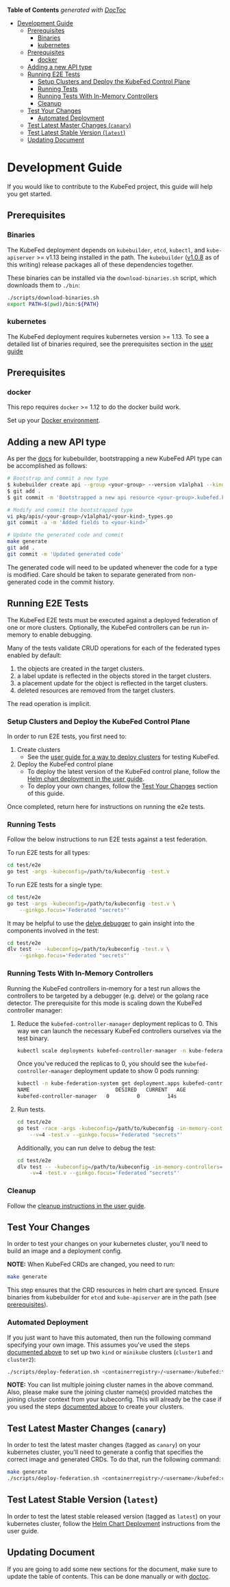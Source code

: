 <!-- START doctoc generated TOC please keep comment here to allow auto update -->
<!-- DON'T EDIT THIS SECTION, INSTEAD RE-RUN doctoc TO UPDATE -->
**Table of Contents**  *generated with [DocToc](https://github.com/thlorenz/doctoc)*

- [Development Guide](#development-guide)
  - [Prerequisites](#prerequisites)
    - [Binaries](#binaries)
    - [kubernetes](#kubernetes)
  - [Prerequisites](#prerequisites-1)
    - [docker](#docker)
  - [Adding a new API type](#adding-a-new-api-type)
  - [Running E2E Tests](#running-e2e-tests)
    - [Setup Clusters and Deploy the KubeFed Control Plane](#setup-clusters-and-deploy-the-kubefed-control-plane)
    - [Running Tests](#running-tests)
    - [Running Tests With In-Memory Controllers](#running-tests-with-in-memory-controllers)
    - [Cleanup](#cleanup)
  - [Test Your Changes](#test-your-changes)
    - [Automated Deployment](#automated-deployment)
  - [Test Latest Master Changes (`canary`)](#test-latest-master-changes-canary)
  - [Test Latest Stable Version (`latest`)](#test-latest-stable-version-latest)
  - [Updating Document](#updating-document)

<!-- END doctoc generated TOC please keep comment here to allow auto update -->

# Development Guide

If you would like to contribute to the KubeFed project, this guide will
help you get started.

## Prerequisites

### Binaries

The KubeFed deployment depends on `kubebuilder`, `etcd`, `kubectl`, and
`kube-apiserver` >= v1.13 being installed in the path. The `kubebuilder`
([v1.0.8](https://github.com/kubernetes-sigs/kubebuilder/releases/tag/v1.0.8)
as of this writing) release packages all of these dependencies together.

These binaries can be installed via the `download-binaries.sh` script, which
downloads them to `./bin`:

```bash
./scripts/download-binaries.sh
export PATH=$(pwd)/bin:${PATH}
```

### kubernetes

The KubeFed deployment requires kubernetes version >= 1.13. To see a detailed list of binaries required, see the prerequisites section in the [user guide](./userguide.md#prerequisites)

## Prerequisites

### docker

This repo requires `docker` >= 1.12 to do the docker build work.

Set up your [Docker environment](https://docs.docker.com/install/).

## Adding a new API type

As per the
[docs](http://book.kubebuilder.io/quick_start.html)
for kubebuilder, bootstrapping a new KubeFed API type can be
accomplished as follows:

```bash
# Bootstrap and commit a new type
$ kubebuilder create api --group <your-group> --version v1alpha1 --kind <your-kind>
$ git add .
$ git commit -m 'Bootstrapped a new api resource <your-group>.kubefed.k8s.io./v1alpha1/<your-kind>'

# Modify and commit the bootstrapped type
vi pkg/apis/<your-group>/v1alpha1/<your-kind>_types.go
git commit -a -m 'Added fields to <your-kind>'

# Update the generated code and commit
make generate
git add .
git commit -m 'Updated generated code'
```

The generated code will need to be updated whenever the code for a
type is modified. Care should be taken to separate generated from
non-generated code in the commit history.

## Running E2E Tests

The KubeFed E2E tests must be executed against a deployed
federation of one or more clusters.  Optionally, the KubeFed
controllers can be run in-memory to enable debugging.

Many of the tests validate CRUD operations for each of the federated
types enabled by default:

1. the objects are created in the target clusters.
1. a label update is reflected in the objects stored in the target
   clusters.
1. a placement update for the object is reflected in the target clusters.
1. deleted resources are removed from the target clusters.

The read operation is implicit.

### Setup Clusters and Deploy the KubeFed Control Plane

In order to run E2E tests, you first need to:

1. Create clusters
   - See the [user guide for a way to deploy clusters](userguide.md#create-clusters)
     for testing KubeFed.
1. Deploy the KubeFed control plane
   - To deploy the latest version of the KubeFed control plane, follow
     the [Helm chart deployment in the user guide](../charts/kubefed/README.md#installing-the-chart).
   - To deploy your own changes, follow the [Test Your Changes](#test-your-changes)
     section of this guide.

Once completed, return here for instructions on running the e2e tests.

### Running Tests

Follow the below instructions to run E2E tests against a test federation.

To run E2E tests for all types:

```bash
cd test/e2e
go test -args -kubeconfig=/path/to/kubeconfig -test.v
```

To run E2E tests for a single type:

```bash
cd test/e2e
go test -args -kubeconfig=/path/to/kubeconfig -test.v \
    --ginkgo.focus='Federated "secrets"'
```

It may be helpful to use the [delve
debugger](https://github.com/derekparker/delve) to gain insight into
the components involved in the test:

```bash
cd test/e2e
dlv test -- -kubeconfig=/path/to/kubeconfig -test.v \
    --ginkgo.focus='Federated "secrets"'
```

### Running Tests With In-Memory Controllers

Running the KubeFed controllers in-memory for a test run allows the
controllers to be targeted by a debugger (e.g. delve) or the golang
race detector.  The prerequisite for this mode is scaling down the
KubeFed controller manager:

1. Reduce the `kubefed-controller-manager` deployment replicas to 0. This way
   we can launch the necessary KubeFed controllers ourselves via the test
   binary.

   ```bash
   kubectl scale deployments kubefed-controller-manager -n kube-federation-system --replicas=0
   ```

   Once you've reduced the replicas to 0, you should see the
   `kubefed-controller-manager` deployment update to show 0 pods running:

   ```bash
   kubectl -n kube-federation-system get deployment.apps kubefed-controller-manager
   NAME                            DESIRED   CURRENT   AGE
   kubefed-controller-manager   0         0         14s
   ```

1. Run tests.

   ```bash
   cd test/e2e
   go test -race -args -kubeconfig=/path/to/kubeconfig -in-memory-controllers=true \
       --v=4 -test.v --ginkgo.focus='Federated "secrets"'
   ```

   Additionally, you can run delve to debug the test:

   ```bash
   cd test/e2e
   dlv test -- -kubeconfig=/path/to/kubeconfig -in-memory-controllers=true \
       -v=4 -test.v --ginkgo.focus='Federated "secrets"'
   ```

### Cleanup

Follow the [cleanup instructions in the user guide](../charts/kubefed/README.md#uninstalling-the-chart).

## Test Your Changes

In order to test your changes on your kubernetes cluster, you'll need
to build an image and a deployment config.

**NOTE:** When KubeFed CRDs are changed, you need to run:
```bash
make generate
```
This step ensures that the CRD resources in helm chart are synced.
Ensure binaries from kubebuilder for `etcd` and `kube-apiserver` are in the path (see [prerequisites](#prerequisites)).

### Automated Deployment

If you just want to have this automated, then run the following command
specifying your own image. This assumes you've used the steps [documented
above](#setup-clusters-and-deploy-the-kubefed-control-plane) to
set up two `kind` or `minikube` clusters (`cluster1` and `cluster2`):

```bash
./scripts/deploy-federation.sh <containerregistry>/<username>/kubefed:test cluster2
```

**NOTE:** You can list multiple joining cluster names in the above command.
Also, please make sure the joining cluster name(s) provided matches the joining
cluster context from your kubeconfig. This will already be the case if you used
the steps [documented
above](#setup-clusters-and-deploy-the-kubefed-control-plane)
to create your clusters.

## Test Latest Master Changes (`canary`)

In order to test the latest master changes (tagged as `canary`) on your
kubernetes cluster, you'll need to generate a config that specifies the correct
image and generated CRDs. To do that, run the following command:

```bash
make generate
./scripts/deploy-federation.sh <containerregistry>/<username>/kubefed:canary cluster2
```

## Test Latest Stable Version (`latest`)

In order to test the latest stable released version (tagged as `latest`) on
your kubernetes cluster, follow the
[Helm Chart Deployment](../charts/kubefed/README.md#installing-the-chart) instructions from the user guide.

## Updating Document

If you are going to add some new sections for the document, make sure to update the table
of contents. This can be done manually or with [doctoc](https://github.com/thlorenz/doctoc).
